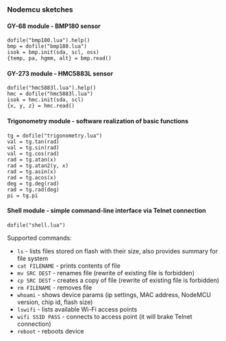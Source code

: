 ### Nodemcu sketches

#### GY-68 module - BMP180 sensor
```
dofile("bmp180.lua").help()
bmp = dofile("bmp180.lua")
isok = bmp.init(sda, scl, oss)
{temp, pa, hgmm, alt} = bmp.read()
```

#### GY-273 module - HMC5883L sensor
```
dofile("hmc5883l.lua").help()
hmc = dofile("hmc5883l.lua")
isok = hmc.init(sda, scl)
{x, y, z} = hmc.read()
```

#### Trigonometry module - software realization of basic functions
```
tg = dofile("trigonometry.lua")
val = tg.tan(rad)
val = tg.sin(rad)
val = tg.cos(rad)
rad = tg.atan(x)
rad = tg.atan2(y, x)
rad = tg.asin(x)
rad = tg.acos(x)
deg = tg.deg(rad)
rad = tg.rad(deg)
pi = tg.pi
```

#### Shell module - simple command-line interface via Telnet connection
```
dofile("shell.lua")
```
Supported commands:
  * `ls` - lists files stored on flash with their size, also provides summary for file system
  * `cat FILENAME` - prints contents of file
  * `mv SRC DEST` - renames file (rewrite of existing file is forbidden)
  * `cp SRC DEST` - creates a copy of file (rewrite of existing file is forbidden)
  * `rm FILENAME` - removes file
  * `whoami` - shows device params (ip settings, MAC address, NodeMCU version, chip id, flash size)
  * `lswifi` - lists available Wi-Fi access points
  * `wifi SSID PASS` - connects to access point (it will brake Telnet connection)
  * `reboot` - reboots device
